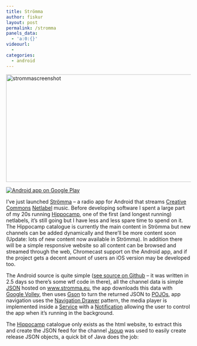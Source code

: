 ```yaml
---
title: Strömma
author: fiskur
layout: post
permalink: /stromma
panels_data:
  - 'a:0:{}'
videourl:
  - 
categories:
  - android
---
```

<img src="http://fiskur.eu/wp-content/uploads/2014/02/strommascreenshot.png" alt="strommascreenshot" width="679" height="293" class="alignnone size-full wp-image-190" />

[![Android app on Google Play][1]][2]

I&#8217;ve just launched <a href="http://www.stromma.eu/" target="_blank">Strömma</a> &#8211; a radio app for Android that streams <a href="https://creativecommons.org/" target="_blank">Creative Commons</a> <a href="http://en.wikipedia.org/wiki/Netlabel" target="_blank">Netlabel</a> music. Before developing software I spent a large part of my 20s running <a href="http://hippocamp.net" target="_blank">Hippocamp</a>, one of the first (and longest running) netlabels, it&#8217;s still going but I have less and less spare time to spend on it. The Hippocamp catalogue is currently the main content in Strömma but new channels can be added dynamically and there&#8217;ll be more content soon (Update: lots of new content now available in Strömma). In addition there will be a simple responsive website so all content can be browsed and streamed through the web, Chromecast support on the Android app, and if the project gets a decent amount of users an iOS version may be developed too.

The Android source is quite simple (<a href="https://github.com/fiskurgit/stromma" target="_blank">see source on Github</a> &#8211; it was written in 2.5 days so there&#8217;s some wtf code in there), all the channel data is simple <a href="http://en.wikipedia.org/wiki/JSON" target="_blank">JSON</a> hosted on www.stromma.eu, the app downloads this data with <a href="https://android.googlesource.com/platform/frameworks/volley/" target="_blank">Google Volley</a>, then uses <a href="https://code.google.com/p/google-gson/" target="_blank">Gson</a> to turn the returned JSON to <a href="http://en.wikipedia.org/wiki/Plain_Old_Java_Object" target="_blank">POJOs</a>, app navigation uses the <a href="https://developer.android.com/design/patterns/navigation-drawer.html" target="_blank">Navigation Drawer</a> pattern, the media player is implemented inside a <a href="http://developer.android.com/guide/components/services.html" target="_blank">Service</a> with a <a href="http://developer.android.com/guide/components/services.html#Foreground" target="_blank">Notification</a> allowing the user to control the app when it&#8217;s running in the background.

<!--more-->

  
The <a href="http://hippocamp.net/" target="_blank">Hippocamp</a> catalogue only exists as the html website, to extract this and create the JSON feed for the channel <a href="http://jsoup.org/" target="_blank">Jsoup</a> was used to easily create release JSON objects, a quick bit of Java does the job:

 [1]: https://developer.android.com/images/brand/en_app_rgb_wo_45.png
 [2]: https://play.google.com/store/apps/details?id=com.fiskur.stromma